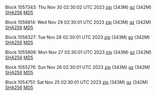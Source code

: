 Block 1057343: Thu Nov 30 02:30:02 UTC 2023 [zip](https://files.01coin.io/mainnet/2023-11-30/bootstrap.dat.zip) (343M) [gz](https://files.01coin.io/mainnet/2023-11-30/bootstrap.dat.tar.gz) (342M) [SHA256](https://files.01coin.io/mainnet/2023-11-30/sha256.txt) [MD5](https://files.01coin.io/mainnet/2023-11-30/md5.txt)

Block 1056814: Wed Nov 29 02:30:01 UTC 2023 [zip](https://files.01coin.io/mainnet/2023-11-29/bootstrap.dat.zip) (343M) [gz](https://files.01coin.io/mainnet/2023-11-29/bootstrap.dat.tar.gz) (342M) [SHA256](https://files.01coin.io/mainnet/2023-11-29/sha256.txt) [MD5](https://files.01coin.io/mainnet/2023-11-29/md5.txt)

Block 1056327: Tue Nov 28 02:30:01 UTC 2023 [zip](https://files.01coin.io/mainnet/2023-11-28/bootstrap.dat.zip) (343M) [gz](https://files.01coin.io/mainnet/2023-11-28/bootstrap.dat.tar.gz) (342M) [SHA256](https://files.01coin.io/mainnet/2023-11-28/sha256.txt) [MD5](https://files.01coin.io/mainnet/2023-11-28/md5.txt)

Block 1055806: Mon Nov 27 02:30:01 UTC 2023 [zip](https://files.01coin.io/mainnet/2023-11-27/bootstrap.dat.zip) (343M) [gz](https://files.01coin.io/mainnet/2023-11-27/bootstrap.dat.tar.gz) (342M) [SHA256](https://files.01coin.io/mainnet/2023-11-27/sha256.txt) [MD5](https://files.01coin.io/mainnet/2023-11-27/md5.txt)

Block 1055276: Sun Nov 26 02:30:01 UTC 2023 [zip](https://files.01coin.io/mainnet/2023-11-26/bootstrap.dat.zip) (343M) [gz](https://files.01coin.io/mainnet/2023-11-26/bootstrap.dat.tar.gz) (342M) [SHA256](https://files.01coin.io/mainnet/2023-11-26/sha256.txt) [MD5](https://files.01coin.io/mainnet/2023-11-26/md5.txt)

Block 1054751: Sat Nov 25 02:30:01 UTC 2023 [zip](https://files.01coin.io/mainnet/2023-11-25/bootstrap.dat.zip) (343M) [gz](https://files.01coin.io/mainnet/2023-11-25/bootstrap.dat.tar.gz) (342M) [SHA256](https://files.01coin.io/mainnet/2023-11-25/sha256.txt) [MD5](https://files.01coin.io/mainnet/2023-11-25/md5.txt)
